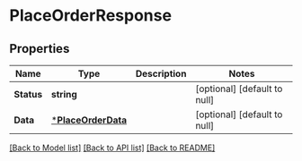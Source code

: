 # PlaceOrderResponse

## Properties
Name | Type | Description | Notes
------------ | ------------- | ------------- | -------------
**Status** | **string** |  | [optional] [default to null]
**Data** | [***PlaceOrderData**](PlaceOrderData.md) |  | [optional] [default to null]

[[Back to Model list]](../README.md#documentation-for-models) [[Back to API list]](../README.md#documentation-for-api-endpoints) [[Back to README]](../README.md)

